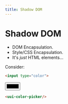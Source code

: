 ```yaml
---
title: Shadow DOM
---
```


# Shadow DOM

- DOM Encapsulation.
- Style/CSS Encapsulation.
- It's *just* HTML elements... 

Consider:

```html
<input type="color">
```
<input type="color">

```html
<uui-color-picker/>
```
<ColourPicker/>
<!--
# Jason

- Inspiration for title
- It enables the creation of isolated DOM subtrees within an element, preventing CSS conflicts.
- Encapsulation ensures that styling and functionality of a component do not affect or get affected by the surrounding page.
- It's a fundamental feature for building robust and modular web components.

Just an HTML tag...
-->
